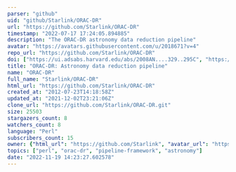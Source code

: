 ```yaml
---
parser: "github"
uid: "github/Starlink/ORAC-DR"
url: "https://github.com/Starlink/ORAC-DR"
timestamp: "2022-07-17 17:24:05.894885"
description: "The ORAC-DR astronomy data reduction pipeline"
avatar: "https://avatars.githubusercontent.com/u/2018671?v=4"
repo_url: "https://github.com/Starlink/ORAC-DR"
doi: ["https://ui.adsabs.harvard.edu/abs/2008AN....329..295C", "https://ui.adsabs.harvard.edu/abs/2013ascl.soft10001J/abstract"]
title: "ORAC-DR: Astronomy data reduction pipeline"
name: "ORAC-DR"
full_name: "Starlink/ORAC-DR"
html_url: "https://github.com/Starlink/ORAC-DR"
created_at: "2012-07-23T14:18:58Z"
updated_at: "2021-12-02T23:21:06Z"
clone_url: "https://github.com/Starlink/ORAC-DR.git"
size: 25503
stargazers_count: 8
watchers_count: 8
language: "Perl"
subscribers_count: 15
owner: {"html_url": "https://github.com/Starlink", "avatar_url": "https://avatars.githubusercontent.com/u/2018671?v=4", "login": "Starlink", "type": "Organization"}
topics: ["perl", "orac-dr", "pipeline-framework", "astronomy"]
date: "2022-11-19 14:23:27.602578"
---
```


